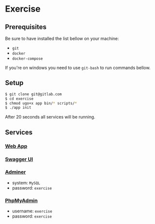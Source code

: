 # Exercise

## Prerequisites

Be sure to have installed the list bellow on your machine:

- `git`
- `docker`
- `docker-compose`

If you're on windows you need to use `git-bash` to run commands bellow.

## Setup

```bash
$ git clone git@gitlab.com
$ cd exercise
$ chmod ugo+x app bin/* scripts/*
$ ./app init
```

After 20 seconds all services will be running.

## Services

### [Web App](http://localhost:5050)

### [Swagger UI](http://localhost:5000/api)

### [Adminer](http://localhost:8880/?server=db&username=exercise&db=exercise)
- system: `MySQL` 
- password: `exercise`

### [PhpMyAdmin](http://localhost:8881)
- username: `exercise`
- password: `exercise`

